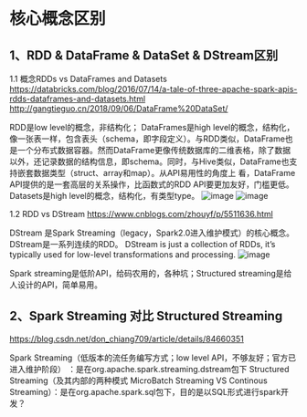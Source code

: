 # 核心概念区别
## 1、RDD & DataFrame & DataSet & DStream区别
1.1 概念RDDs vs DataFrames and Datasets
https://databricks.com/blog/2016/07/14/a-tale-of-three-apache-spark-apis-rdds-dataframes-and-datasets.html
http://gangtieguo.cn/2018/09/06/DataFrame%20DataSet/

RDD是low level的概念，非结构化；
DataFrames是high level的概念，结构化，像一张表一样，包含表头（schema，即字段定义）。与RDD类似，DataFrame也是一个分布式数据容器。然而DataFrame更像传统数据库的二维表格，除了数据以外，还记录数据的结构信息，即schema。同时，与Hive类似，DataFrame也支持嵌套数据类型（struct、array和map）。从API易用性的角度上 看，DataFrame API提供的是一套高层的关系操作，比函数式的RDD API要更加友好，门槛更低。
Datasets是high level的概念，结构化，有类型type。
![image](https://user-images.githubusercontent.com/42859030/112920673-01d91000-913c-11eb-8b2e-6c7a40756d23.png)
![image](https://user-images.githubusercontent.com/42859030/112920695-0d2c3b80-913c-11eb-9a81-1970403b7168.png)


1.2 RDD vs DStream
https://www.cnblogs.com/zhouyf/p/5511636.html


DStream 是Spark Streaming（legacy，Spark2.0进入维护模式）的核心概念。
DStream是一系列连续的RDD。 DStream is just a collection of RDDs, it’s typically used for low-level transformations and processing.
![image](https://user-images.githubusercontent.com/42859030/112920532-baeb1a80-913b-11eb-8a70-dd253238883a.png)

Spark streaming是低阶API，给码农用的，各种坑；Structured streaming是给人设计的API，简单易用。

## 2、Spark Streaming 对比 Structured Streaming
https://blog.csdn.net/don_chiang709/article/details/84660351

Spark Streaming（低版本的流任务编写方式；low level API，不够友好；官方已进入维护阶段） ：是在org.apache.spark.streaming.dstream包下
Structured Streaming（及其内部的两种模式 MicroBatch Streaming VS Continous Streaming）：是在org.apache.spark.sql包下，目的是以SQL形式进行spark开发？


